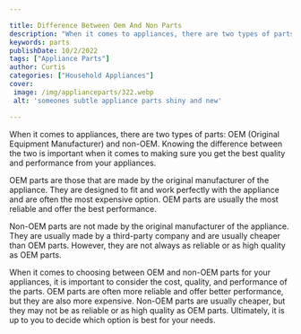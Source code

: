 ```yaml
---

title: Difference Between Oem And Non Parts
description: "When it comes to appliances, there are two types of parts: OEM (Original Equipment Manufacturer) and non-OEM. Knowing the differen...see more"
keywords: parts
publishDate: 10/2/2022
tags: ["Appliance Parts"]
author: Curtis
categories: ["Household Appliances"]
cover: 
 image: /img/applianceparts/322.webp
 alt: 'someones subtle appliance parts shiny and new'

---
```


When it comes to appliances, there are two types of parts: OEM (Original Equipment Manufacturer) and non-OEM. Knowing the difference between the two is important when it comes to making sure you get the best quality and performance from your appliances.

OEM parts are those that are made by the original manufacturer of the appliance. They are designed to fit and work perfectly with the appliance and are often the most expensive option. OEM parts are usually the most reliable and offer the best performance.

Non-OEM parts are not made by the original manufacturer of the appliance. They are usually made by a third-party company and are usually cheaper than OEM parts. However, they are not always as reliable or as high quality as OEM parts.

When it comes to choosing between OEM and non-OEM parts for your appliances, it is important to consider the cost, quality, and performance of the parts. OEM parts are often more reliable and offer better performance, but they are also more expensive. Non-OEM parts are usually cheaper, but they may not be as reliable or as high quality as OEM parts. Ultimately, it is up to you to decide which option is best for your needs.
